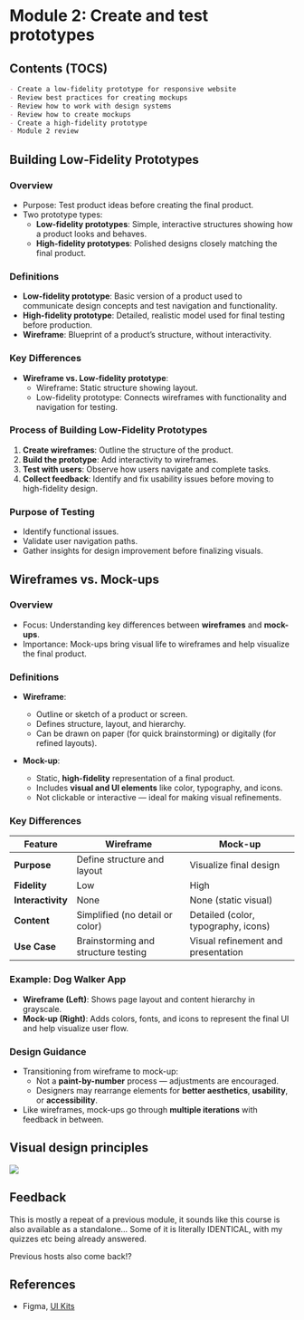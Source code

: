 # Module 2: Create and test prototypes

## Contents (TOCS)

```md
- Create a low-fidelity prototype for responsive website
- Review best practices for creating mockups
- Review how to work with design systems
- Review how to create mockups
- Create a high-fidelity prototype
- Module 2 review
```

## Building Low-Fidelity Prototypes

### Overview

- Purpose: Test product ideas before creating the final product.
- Two prototype types:
  - **Low-fidelity prototypes**: Simple, interactive structures showing how a product looks and behaves.
  - **High-fidelity prototypes**: Polished designs closely matching the final product.

### Definitions

- **Low-fidelity prototype**: Basic version of a product used to communicate design concepts and test navigation and functionality.
- **High-fidelity prototype**: Detailed, realistic model used for final testing before production.
- **Wireframe**: Blueprint of a product’s structure, without interactivity.

### Key Differences

- **Wireframe vs. Low-fidelity prototype**:
  - Wireframe: Static structure showing layout.
  - Low-fidelity prototype: Connects wireframes with functionality and navigation for testing.

### Process of Building Low-Fidelity Prototypes

1. **Create wireframes**: Outline the structure of the product.
2. **Build the prototype**: Add interactivity to wireframes.
3. **Test with users**: Observe how users navigate and complete tasks.
4. **Collect feedback**: Identify and fix usability issues before moving to high-fidelity design.

### Purpose of Testing

- Identify functional issues.
- Validate user navigation paths.
- Gather insights for design improvement before finalizing visuals.

## Wireframes vs. Mock-ups

### Overview

- Focus: Understanding key differences between **wireframes** and **mock-ups**.
- Importance: Mock-ups bring visual life to wireframes and help visualize the final product.

### Definitions

- **Wireframe**:

  - Outline or sketch of a product or screen.
  - Defines structure, layout, and hierarchy.
  - Can be drawn on paper (for quick brainstorming) or digitally (for refined layouts).

- **Mock-up**:
  - Static, **high-fidelity** representation of a final product.
  - Includes **visual and UI elements** like color, typography, and icons.
  - Not clickable or interactive — ideal for making visual refinements.

### Key Differences

| Feature           | Wireframe                           | Mock-up                             |
| ----------------- | ----------------------------------- | ----------------------------------- |
| **Purpose**       | Define structure and layout         | Visualize final design              |
| **Fidelity**      | Low                                 | High                                |
| **Interactivity** | None                                | None (static visual)                |
| **Content**       | Simplified (no detail or color)     | Detailed (color, typography, icons) |
| **Use Case**      | Brainstorming and structure testing | Visual refinement and presentation  |

### Example: Dog Walker App

- **Wireframe (Left)**: Shows page layout and content hierarchy in grayscale.
- **Mock-up (Right)**: Adds colors, fonts, and icons to represent the final UI and help visualize user flow.

### Design Guidance

- Transitioning from wireframe to mock-up:
  - Not a **paint-by-number** process — adjustments are encouraged.
  - Designers may rearrange elements for **better aesthetics**, **usability**, or **accessibility**.
- Like wireframes, mock-ups go through **multiple iterations** with feedback in between.

## Visual design principles

![](/files/visualprinciples.png)

## Feedback

This is mostly a repeat of a previous module, it sounds like this course is also available as a standalone... Some of it is literally IDENTICAL, with my quizzes etc being already answered.

Previous hosts also come back!?

## References

- Figma, [UI Kits](https://www.figma.com/community/ui-kits)
